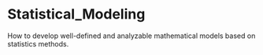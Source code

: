 # Statistical_Modeling
How to develop well-defined and analyzable mathematical models based on statistics methods.
